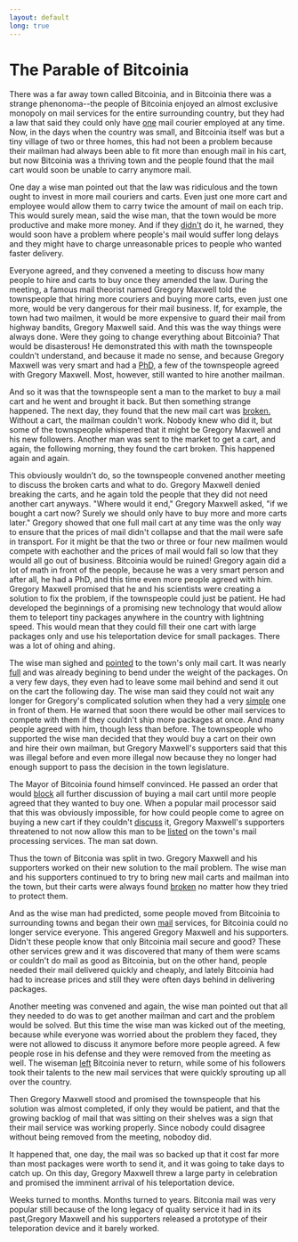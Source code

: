 ```yaml
---
layout: default
long: true
---
```


# The Parable of Bitcoinia

There was a far away town called Bitcoinia, and in Bitcoinia there was a strange phenonoma--the people of Bitcoinia enjoyed an almost exclusive monopoly on mail services for the entire surrounding country, but they had a law that said  they could only have [one](https://www.reddit.com/r/Bitcoin/comments/63859l/github_commit_where_satoshi_added_the_block_size/) mail courier employed at any time. Now, in the days when the country was small, and Bitcoinia itself was but a tiny village of two or three homes, this had not been a problem because their mailman had always been able to fit more than enough mail in his cart, but now Bitcoinia was a thriving town and the people found that the mail cart would soon be unable to carry anymore mail.

One day a wise man pointed out that the law was ridiculous and the town ought to invest in more mail couriers and carts. Even just one more cart and employee would allow them to carry twice the amount of mail on each trip. This would surely mean, said the wise man, that the town would be more productive and make more money. And if they [didn't](https://bitcointalk.org/index.php?topic=14085.msg1590009#msg1590009) do it, he warned, they would soon have a problem where people's mail would suffer long delays and they might have to charge unreasonable prices to people who wanted faster delivery.

Everyone agreed, and they convened a meeting to discuss how many people to hire and carts to buy once they amended the law. During the meeting, a famous mail theorist named Gregory Maxwell told the townspeople that hiring more couriers and buying more carts, even just one more, would be very dangerous for their mail business. If, for example, the town had two mailmen, it would be more expensive to guard their mail from highway bandits, Gregory Maxwell said. And this was the way things were always done. Were they going to change everything about Bitcoinia? That would be disasterous! He demonstrated this with math the townspeople couldn't understand, and because it made no sense, and because Gregory Maxwell was very smart and had a [PhD,](https://www.reddit.com/r/btc/comments/89z483/ama_ask_mike_anything/dwuq5rq/) a few of the townspeople agreed with Gregory Maxwell. Most, however, still wanted to hire another mailman.

And so it was that the townspeople sent a man to the market to buy a mail cart and he went and brought it back. But then something strange happened. The next day, they found that the new mail cart was [broken.](https://www.reddit.com/r/Bitcoin/comments/3jj2hf/bitcoin_xt_nodes_being_ddosed/) Without a cart, the mailman couldn't work. Nobody knew who did it, but some of the townspeople whispered that it might be Gregory Maxwell and his new followers. Another man was sent to the market to get a cart, and again, the following morning, they found the cart broken. This happened again and again.

This obviously wouldn't do, so the townspeople convened another meeting to discuss the broken carts and what to do. Gregory Maxwell denied breaking the carts, and he again told the people that they did not need another cart anyways. "Where would it end," Gregory Maxwell asked, "if we bought a cart now? Surely we should only have to buy more and more carts later." Gregory showed that one full mail cart at any time was the only way to ensure that the prices of mail didn't collapse and that the mail were safe in transport. For it might be that the two or three or four new mailmen would compete with eachother and the prices of mail would fall so low that they would all go out of business. Bitcoinia would be ruined! Gregory again did a lot of math in front of the people, because he was a very smart person and after all, he had a PhD, and this time even more people agreed with him. Gregory Maxwell promised that he and his scientists were creating a solution to fix the problem, if the townspeople could just be patient. He had developed the beginnings of a promising new technology that would allow them to teleport tiny packages anywhere in the country with lightning speed. This would mean that they could fill their one cart with large packages only and use his teleportation device for small packages. There was a lot of ohing and ahing.

The wise man sighed and [pointed](http://gavinandresen.ninja/why-increasing-the-max-block-size-is-urgent) to the town's only mail cart. It was nearly [full](https://blog.plan99.net/the-capacity-cliff-586d1bf7715e) and was already begining to bend under the weight of the packages. On a very few days, they even had to leave some mail behind and send it out on the cart the following day. The wise man said they could not wait any longer for Gregory's complicated solution when they had a very [simple](https://bitcointalk.org/index.php?topic=157141.msg1758131#msg1758131) one in front of them. He warned that soon there would be other mail services to compete with them if they couldn't ship more packages at once. And many people agreed with him, though less than before. The townspeople who supported the wise man decided that they would buy a cart on their own and hire their own mailman, but Gregory Maxwell's supporters said that this was illegal before and even more illegal now because they no longer had enough support to pass the decision in the town legislature.

The Mayor of Bitcoinia found himself convinced. He passed an order that would [block](https://www.reddit.com/r/Bitcoin/comments/3h9cq4/its_time_for_a_break_about_the_recent_mess/) all further discussion of buying a mail cart until more people agreed that they wanted to buy one. When a popular mail processor said that this was obviously impossible, for how could people come to agree on buying a new cart if they couldn't [discuss](https://www.reddit.com/r/Bitcoin/comments/3h9cq4/its_time_for_a_break_about_the_recent_mess/cu5g3ko) it, Gregory Maxwell's supporters threatened to not now allow this man to be [listed]((https://www.reddit.com/r/Bitcoin/comments/3rejl9/coinbase_ceo_brian_armstrong_bip_101_is_the_best/cwpglh6/) ) on the town's mail processing services. The man sat down.

Thus the town of Bitconia was split in two. Gregory Maxwell and his supporters worked on their new solution to the mail problem. The wise man and his supporters continued to try to bring new mail carts and mailman into the town, but their carts were always found [broken](https://news.bitcoin.com/bitcoin-classic-targeted-by-ddos-attacks/) no matter how they tried to protect them.

And as the wise man had predicted, some people moved from Bitcoinia to surrounding towns and began their own [mail](https://twitter.com/BraveSampson/status/1257026827643748354) services, for Bitcoinia could no longer service everyone. This angered Gregory Maxwell and his supporters. Didn't these people know that only Bitcoinia mail secure and good? These other services grew and it was discovered that many of them were scams or couldn't do mail as good as Bitcoinia, but on the other hand, people needed their mail delivered quickly and cheaply, and lately Bitcoinia had had to increase prices and still they were often days behind in delivering packages.

Another meeting was convened and again, the wise man pointed out that all they needed to do was to get another mailman and cart and the problem would be solved. But this time the wise man was kicked out of the meeting, because while everyone was worried about the problem they faced, they were not allowed to discuss it anymore before more people agreed. A few people rose in his defense and they were removed from the meeting as well. The wiseman [left](https://blog.plan99.net/the-resolution-of-the-bitcoin-experiment-dabb30201f7) Bitcoinia never to return, while some of his followers took their talents to the new mail services that were quickly sprouting up all over the country.

Then Gregory Maxwell stood and promised the townspeople that his solution was almost completed, if only they would be patient, and that the growing backlog of mail that was sitting on their shelves was a sign that their mail service was working properly. Since nobody could disagree without being removed from the meeting, nobodoy did. 

It happened that, one day, the mail was so backed up that it cost far more than most packages were worth to send it, and it was going to take days to catch up. On this day, Gregory Maxwell threw a large party in celebration and promised the imminent arrival of his teleportation device.

Weeks turned to months. Months turned to years. Bitconia mail was very popular still because of the long legacy of quality service it had in its past,Gregory Maxwell and his supporters released a prototype of their teleporation device and it barely worked. 



